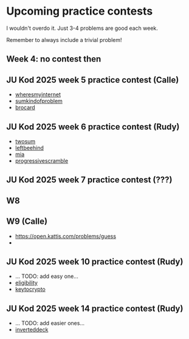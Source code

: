 # Upcoming practice contests

I wouldn't overdo it.  Just 3-4 problems are good each week.

Remember to always include a trivial problem!

## Week 4: no contest then

## JU Kod 2025 week 5 practice contest (Calle)

* [wheresmyinternet](https://open.kattis.com/problems/wheresmyinternet)
* [sumkindofproblem](https://open.kattis.com/problems/sumkindofproblem)
* [brocard](https://open.kattis.com/problems/brocard)

## JU Kod 2025 week 6 practice contest (Rudy)

* [twosum](https://open.kattis.com/problems/twosum)
* [leftbeehind](https://open.kattis.com/problems/leftbeehind)
* [mia](https://open.kattis.com/problems/mia)
* [progressivescramble](https://open.kattis.com/problems/progressivescramble)

## JU Kod 2025 week 7 practice contest (???)

## W8

## W9 (Calle) 
* https://open.kattis.com/problems/guess
* 

## JU Kod 2025 week 10 practice contest (Rudy)

* ... TODO: add easy one...
* [eligibility](https://open.kattis.com/problems/eligibility)
* [keytocrypto](https://open.kattis.com/problems/keytocrypto)


## JU Kod 2025 week 14 practice contest (Rudy)

* ... TODO: add easier ones...
* [inverteddeck](https://open.kattis.com/problems/inverteddeck)
